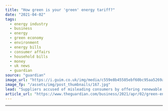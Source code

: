 ```yaml
---
title: "How green is your 'green' energy tariff?"
date: "2021-04-02"
tags: 
  - energy industry
  - business
  - energy
  - green economy
  - environment
  - energy bills
  - consumer affairs
  - household bills
  - money
  - uk news
  - guardian
source: "guardian"
image_url: "https://i.guim.co.uk/img/media/c559e8b45585ebf60bc95aa5269ade942213b386/22_357_5738_3442/master/5738.jpg?width=460&quality=85&auto=format&fit=max&s=5ee0df5079bc4f25dd5ac3eb0f97647f"
image_fp: "/assets/img/post_thumbnails/167.jpg"
lead: "Suppliers accused of misleading consumers by offering renewable deals that are only green on paperIt’s time to switch to a renewable energy tariff. This is the well-meaning advice given to eco-conscious households across the country that are eager to..."
article_url: "https://www.theguardian.com/business/2021/apr/02/green-energy-tariff-renewable-deals"
---
```


---
